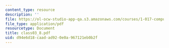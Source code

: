 ```yaml
---
content_type: resource
description: ''
file: https://ol-ocw-studio-app-qa.s3.amazonaws.com/courses/1-017-computing-and-data-analysis-for-environmental-applications-fall-2003/d94e6d18caadad920e0a967121eb0b2f_class03_8.pdf
file_type: application/pdf
resourcetype: Document
title: class03_8.pdf
uid: d94e6d18-caad-ad92-0e0a-967121eb0b2f
---
```

